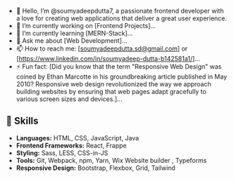 - 👋 Hello, I’m @soumyadeepdutta7, a passionate frontend developer with a love for creating web applications that deliver a great user experience.
- 🔭 I’m currently working on [Frontend Projects]...
- 🌱 I’m currently learning [MERN-Stack]...
- 💬 Ask me about [Web Development]...
- 📫 How to reach me: [soumyadeepdutta.sd@gmail.com] or [https://www.linkedin.com/in/soumyadeep-dutta-b142581a1/]...
- ⚡ Fun fact: [Did you know that the term "Responsive Web Design" was coined by Ethan Marcotte in his groundbreaking article published in May 2010? Responsive web design revolutionized the way we approach building websites by ensuring that web pages adapt gracefully to various screen sizes and devices.]...

## 🚀 Skills

- **Languages:** HTML, CSS, JavaScript, Java
- **Frontend Frameworks:** React, Frappe
- **Styling:** Sass, LESS, CSS-in-JS
- **Tools:** Git, Webpack, npm, Yarn, Wix Website builder , Typeforms
- **Responsive Design:** Bootstrap, Flexbox, Grid, Tailwind

<!---
soumyadeepdutta7/soumyadeepdutta7 is a ✨ special ✨ repository because its `README.md` (this file) appears on your GitHub profile.
You can click the Preview link to take a look at your changes.
--->
